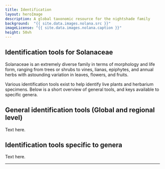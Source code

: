 ```yaml
---
title: Identification
layout: heroImage
description: A global taxonomic resource for the nightshade family
background:  "{{ site.data.images.nolana.src }}"
imageLicense: "{{ site.data.images.nolana.caption }}"
height: 50vh
---
```


## Identification tools for Solanaceae


Solanaceae is an extremely diverse family in terms of morphology and life form, ranging from trees or shrubs to vines, lianas, epiphytes, and annual herbs with astounding variation in leaves, flowers, and fruits.

Various identification tools exist to help identify live plants and herbarium specimens. Below is a short overview of general tools, and keys available to specific genera.

## General identification tools (Global and regional level)
Text here.

## Identification tools specific to genera
Text here.

--------
